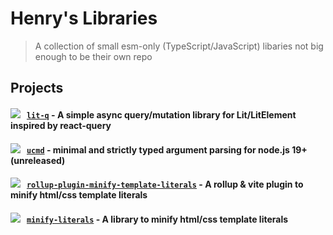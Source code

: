 # Henry's Libraries

> A collection of small esm-only (TypeScript/JavaScript) libaries not big enough to be their own repo

## Projects

#### [![](https://img.shields.io/npm/v/lit-q?style=flat&colorA=000000&colorB=efefef)](https://www.npmjs.com/package/lit-q) &nbsp; [**`lit-q`**](./packages/lit-q) - A simple async query/mutation library for Lit/LitElement inspired by react-query

#### [![](https://img.shields.io/npm/v/ucmd?style=flat&colorA=000000&colorB=efefef)](https://www.npmjs.com/package/ucmd) &nbsp; [**`ucmd`**](./packages/ucmd) - minimal and strictly typed argument parsing for node.js 19+ (unreleased)

#### [![](https://img.shields.io/npm/v/rollup-plugin-minify-template-literals?style=flat&colorA=000000&colorB=efefef)](https://www.npmjs.com/package/rollup-plugin-minify-template-literals) &nbsp; [**`rollup-plugin-minify-template-literals`**](./packages/rollup-plugin-minify-template-literals) - A rollup & vite plugin to minify html/css template literals

#### [![](https://img.shields.io/npm/v/minify-literals?style=flat&colorA=000000&colorB=efefef)](https://www.npmjs.com/package/minify-literals) &nbsp; [**`minify-literals`**](./packages/minify-literals) - A library to minify html/css template literals
